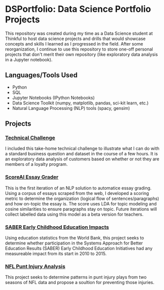 # DSPortfolio: Data Science Portfolio Projects

This repository was created during my time as a Data Science student at Thinkful to host data science projects and drills that would showcase concepts and skills I learned as I progressed in the field. After some reorganization, I continue to use this repository to store one-off personal projects that don't merit their own repository (like exploratory data analysis in a Jupyter notebook).

## Languages/Tools Used

- Python
- SQL
- Jupyter Notebooks (IPython Notebooks)
- Data Science Toolkit (numpy, matplotlib, pandas, sci-kit learn, etc.) 
- Natural Language Processing (NLP) tools (spacy, gensim)

## Projects
### [Technical Challenge](https://colab.research.google.com/drive/1wY3e05KF8DFec7Ww9-WEyUZx6nHu4n1i)
I included this take-home technical challenge to illustrate what I can do with a standard business question and dataset in the course of a few hours. It is an exploratory data analysis of customers based on whether or not they are members of a loyalty program.

### [ScoreAI Essay Grader](https://github.com/tjeffkessler/score_ai/blob/master/org_score/ScoreAI.ipynb)
This is the first iteration of an NLP solution to automatice essay grading. Using a corpus of essays scraped from the web, I developed a scoring metric to determine the organization (logical flow of sentences/paragraphs) and how on-topic the essay is. The score uses LDA for topic modeling and cosine similarities to ensure paragraphs stay on topic. Future iterations will collect labelled data using this model as a beta version for teachers.

### [SABER Early Childhood Education Impacts](https://github.com/tjeffkessler/DSPortfolio/blob/master/SupervisedLearning/SABEREarlyChildhoodEducationImpacts.ipynb)
Using education statistics from the World Bank, this project seeks to determine whether participation in the Systems Approach for Better Education Results (SABER) Early Childhood Education Initiatives had any measureable impact from its start in 2010 to 2015.

### [NFL Punt Injury Analysis](https://github.com/tjeffkessler/DSPortfolio/blob/master/ExploratoryDataAnalysis/Analytic%20Report%20Final.ipynb)
This project seeks to determine patterns in punt injury plays from two seasons of NFL data and propose a soultion for preventing those injuries.

